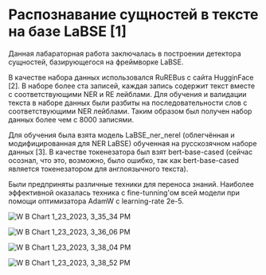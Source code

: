 # Распознавание сущностей в тексте на базе LaBSE [1]

Данная лабараторная работа заключалась в построении детектора сущностей, базирующегося на фреймворке LaBSE.

В качестве набора данных использовался RuREBus с сайта HugginFace [2]. В наборе более ста записей, каждая запись содержит текст вместе с соответствующими NER и RE лейблами. Для обучения и валидации текста в наборе данных были разбиты на последовательности слов с соответствующими NER лейблами. Таким образом был получен набор данных более чем с 8000 записями.

Для обучения была взята модель LaBSE_ner_nerel (облегчённая и модифицированная для NER LaBSE) обученная на русскозячном наборе данных [3]. В качестве токенезатора был взят bert-base-cased (сейчас осознал, что это, возможно, было ошибко, так как bert-base-cased является токенезатором для англоязычного текста).

Были предприняты различные техники для переноса знаний. Наиболее эффективной оказалась техника с fine-tunning'ом всей модели при помощи оптимизатора AdamW с learning-rate 2e-5.

![W B Chart 1_23_2023, 3_35_34 PM](https://user-images.githubusercontent.com/29786176/214041314-6ad66114-350f-47ee-9f34-d3f31a650ad5.png)

![W B Chart 1_23_2023, 3_36_06 PM](https://user-images.githubusercontent.com/29786176/214041321-054acaff-be86-4226-8819-d606e60892be.png)

![W B Chart 1_23_2023, 3_38_04 PM](https://user-images.githubusercontent.com/29786176/214041783-03998b86-3e64-42d0-8768-4a689866ffdb.png)

![W B Chart 1_23_2023, 3_38_52 PM](https://user-images.githubusercontent.com/29786176/214041785-1b32c206-12c5-4bd2-b0ea-cc4eb1e92335.png)
